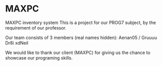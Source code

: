 # MAXPC
MAXPC inventory system
This is a project for our PROG7 subject, by the requirement of our professor.

Our team consists of 3 members (real names hidden):
Aenan05 / Gruuuu 
Dr8i 
xdNeil

We would like to thank our client (MAXPC) for giving us the chance to showcase our programing skills.
